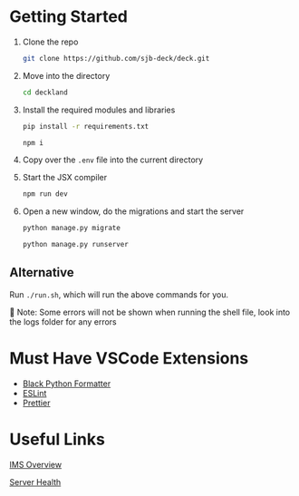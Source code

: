 # Getting Started

1. Clone the repo
    
    ```bash
    git clone https://github.com/sjb-deck/deck.git
    ```
    
2. Move into the directory
    
    ```bash
    cd deckland
    ```
    
3. Install the required modules and libraries
    
    ```bash
    pip install -r requirements.txt
    ```
    
    ```bash
    npm i
    ```
    
4. Copy over the `.env` file into the current directory
5. Start the JSX compiler
    
    ```bash
    npm run dev
    ```
    
6. Open a new window, do the migrations and start the server
    
    ```bash
    python manage.py migrate
    ```
    
    ```bash
    python manage.py runserver
    ```
    
## Alternative

Run `./run.sh`, which will run the above commands for you.

🚨 Note: Some errors will not be shown when running the shell file, look into the logs folder for any errors



# Must Have VSCode Extensions

- [Black Python Formatter](https://marketplace.visualstudio.com/items?itemName=ms-python.black-formatter)
- [ESLint](https://marketplace.visualstudio.com/items?itemName=dbaeumer.vscode-eslint)
- [Prettier](https://marketplace.visualstudio.com/items?itemName=esbenp.prettier-vscode)

# Useful Links

[IMS Overview](https://www.notion.so/IMS-Overview-d7f998a410c74220863d4e35464c7517)

[Server Health](https://jonasgwt.github.io/servers/)

